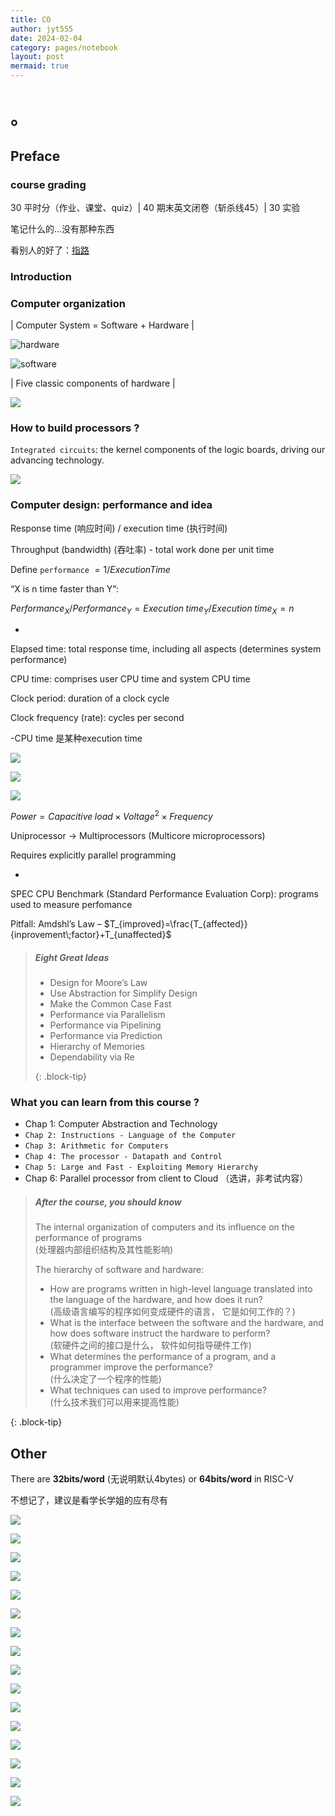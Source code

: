 ```yaml
---
title: CO
author: jyt555
date: 2024-02-04
category: pages/notebook
layout: post
mermaid: true
---
```


# 。

## Preface

### course grading

30 平时分（作业、课堂、quiz）| 40 期末英文闭卷（斩杀线45）| 30 实验

笔记什么的…没有那种东西

看别人的好了：[指路](https://xuan-insr.github.io/computer_organization/)

### Introduction

### Computer organization

| Computer System = Software + Hardware |

![hardware](../../assets/notebook/Snipaste_2024-03-04_08-07-06.png)

![software](../../assets/notebook/Snipaste_2024-03-05_17-50-15.png)

| Five classic components of hardware |

![](../../assets/notebook/Snipaste_2024-03-05_17-21-30.png)

### How to build processors ?

`Integrated circuits`: the kernel components of the logic boards, driving our advancing technology.

![](../../assets/notebook/Snipaste_2024-03-05_18-09-36.png)

### Computer design: performance and idea

Response time (响应时间) / execution time (执行时间)

Throughput (bandwidth) (吞吐率) - total work done per unit time

Define `performance` $= 1 / Execution Time$

“X is n time faster than Y”:

$Performance_X / Performance_Y=Execution\;time_Y / Execution\;time_X=n$

-

Elapsed time: total response time, including all aspects (determines system performance)

CPU time: comprises user CPU time and system CPU time

Clock period: duration of a clock cycle

Clock frequency (rate): cycles per second

-CPU time 是某种execution time

![](../../assets/notebook/Snipaste_2024-03-06_23-03-52.png)

![](../../assets/notebook/Snipaste_2024-03-06_23-08-15.png)

![](../../assets/notebook/Snipaste_2024-03-06_23-10-55.png)

$Power=Capacitive\;load\times Voltage^2\times Frequency$

Uniprocessor -> Multiprocessors (Multicore microprocessors)

Requires explicitly parallel programming

-

SPEC CPU Benchmark (Standard Performance Evaluation Corp): programs used to measure perfomance

Pitfall: Amdshl’s Law   –   $T_{improved}=\frac{T_{affected}}{inprovement\;factor}+T_{unaffected}$

> ##### Eight Great Ideas
> * Design for Moore’s Law
> * Use Abstraction for Simplify Design
> * Make the Common Case Fast
> * Performance via Parallelism
> * Performance via Pipelining
> * Performance via Prediction
> * Hierarchy of Memories
> * Dependability via Re
>
> {: .block-tip}

### What you can learn from this course ?

* Chap 1: Computer Abstraction and Technology
* `Chap 2: Instructions - Language of the Computer`
* `Chap 3: Arithmetic for Computers`
* `Chap 4: The processor - Datapath and Control`
* `Chap 5: Large and Fast - Exploiting Memory Hierarchy`
* Chap 6: Parallel processor from client to Cloud （选讲，非考试内容）

> ##### After the course, you should know
>
> The internal organization of computers and its influence on the performance of programs <br/>
> (处理器内部组织结构及其性能影响)
>
> The hierarchy of software and hardware:
>
> * How are programs written in high-level language translated into the language of the hardware, and how does it run?<br/>
>   (高级语言编写的程序如何变成硬件的语言， 它是如何工作的？)
> * What is the interface between the software and the hardware, and how does software instruct the hardware to perform?<br/>
>   (软硬件之间的接口是什么， 软件如何指导硬件工作)
> * What determines the performance of a program, and a programmer improve the performance?<br/>
>   (什么决定了一个程序的性能)
> * What techniques can used to improve performance?<br/>
>   (什么技术我们可以用来提高性能)
>
{: .block-tip}

## Other

There are **32bits/word** (无说明默认4bytes) or **64bits/word** in RISC-V

不想记了，建议是看学长学姐的应有尽有

![](../../assets/notebook/Orga_Ch4_Risc-v_Part1_v1.jpg)

![](../../assets/notebook/Snipaste_2024-04-03_12-58-13.png)

![](../../assets/notebook/Snipaste_2024-04-03_01-47-57.png)

![](../../assets/notebook/Snipaste_2024-04-03_01-48-17.png)

![](../../assets/notebook/Snipaste_2024-04-03_02-12-42.png)

![](../../assets/notebook/Snipaste_2024-04-03_02-12-58.png)

![](../../assets/notebook/Snipaste_2024-04-03_02-14-01.png)

![](../../assets/notebook/Snipaste_2024-04-03_02-17-12.png)

![](../../assets/notebook/Snipaste_2024-04-03_02-21-50.png)

![](../../assets/notebook/datapath.jpg)

![](../../assets/notebook/Snipaste_2024-04-03_13-12-39.png)

![](../../assets/notebook/Snipaste_2024-04-03_15-21-05.png)

![](../../assets/notebook/Snipaste_2024-04-16_19-35-18.png)

![](../../assets/notebook/Snipaste_2024-04-17_01-38-38.png)

![](../../assets/notebook/Snipaste_2024-04-17_01-41-52.png)

![](../../assets/notebook/Snipaste_2024-04-17_01-56-17.png)
